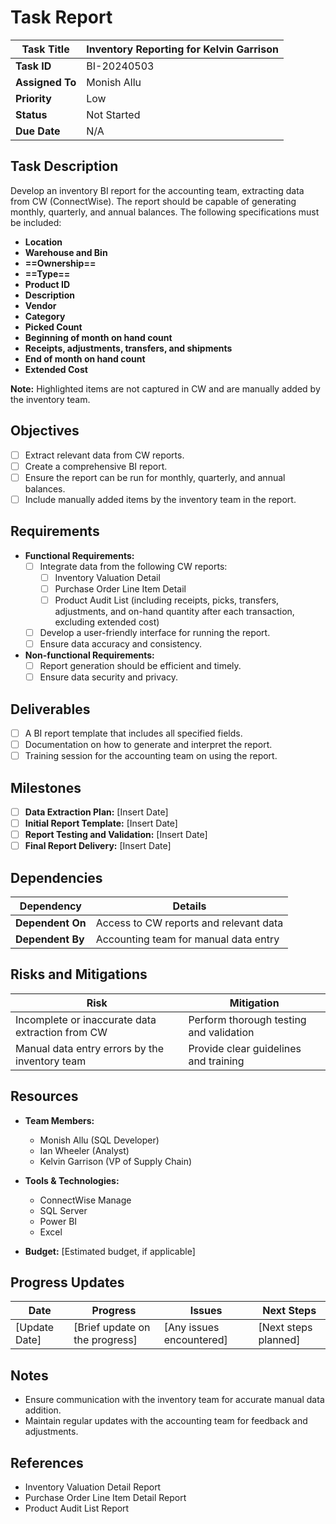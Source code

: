 # Task Report

| **Task Title**  | Inventory Reporting for Kelvin Garrison |
| --------------- | --------------------------------------- |
| **Task ID**     | BI-20240503                             |
| **Assigned To** | Monish Allu                             |
| **Priority**    | Low                                     |
| **Status**      | Not Started                             |
| **Due Date**    | N/A                                     |
## Task Description

Develop an inventory BI report for the accounting team, extracting data from CW (ConnectWise). The report should be capable of generating monthly, quarterly, and annual balances. The following specifications must be included:

- **Location**
- **Warehouse and Bin**
- **==Ownership==**
- **==Type==**
- **Product ID**
- **Description**
- **Vendor**
- **Category**
- **Picked Count**
- **Beginning of month on hand count**
- **Receipts, adjustments, transfers, and shipments**
- **End of month on hand count**
- **Extended Cost**

**Note:** Highlighted items are not captured in CW and are manually added by the inventory team.

## Objectives

- [ ] Extract relevant data from CW reports.
- [ ] Create a comprehensive BI report.
- [ ] Ensure the report can be run for monthly, quarterly, and annual balances.
- [ ] Include manually added items by the inventory team in the report.
## Requirements

- **Functional Requirements:**
    - [ ]  Integrate data from the following CW reports:
        - [ ]  Inventory Valuation Detail
        - [ ]  Purchase Order Line Item Detail
        - [ ]  Product Audit List (including receipts, picks, transfers, adjustments, and on-hand quantity after each transaction, excluding extended cost)
    - [ ]  Develop a user-friendly interface for running the report.
    - [ ]  Ensure data accuracy and consistency.

- **Non-functional Requirements:**
    - [ ]  Report generation should be efficient and timely.
    - [ ]  Ensure data security and privacy.

## Deliverables

- [ ]  A BI report template that includes all specified fields.
- [ ]  Documentation on how to generate and interpret the report.
- [ ]  Training session for the accounting team on using the report.

## Milestones

- [ ] **Data Extraction Plan:** [Insert Date]
- [ ] **Initial Report Template:** [Insert Date]
- [ ] **Report Testing and Validation:** [Insert Date]
- [ ] **Final Report Delivery:** [Insert Date]

## Dependencies

|**Dependency**|**Details**|
|---|---|
|**Dependent On**|Access to CW reports and relevant data|
|**Dependent By**|Accounting team for manual data entry|

## Risks and Mitigations

|**Risk**|**Mitigation**|
|---|---|
|Incomplete or inaccurate data extraction from CW|Perform thorough testing and validation|
|Manual data entry errors by the inventory team|Provide clear guidelines and training|

## Resources

- **Team Members:**
    - Monish Allu (SQL Developer)
    - Ian Wheeler (Analyst)
    - Kelvin Garrison (VP of Supply Chain)

- **Tools & Technologies:**
    - ConnectWise Manage
    - SQL Server
    - Power BI
    - Excel

- **Budget:** [Estimated budget, if applicable]

## Progress Updates

|**Date**|**Progress**|**Issues**|**Next Steps**|
|---|---|---|---|
|[Update Date]|[Brief update on the progress]|[Any issues encountered]|[Next steps planned]|

## Notes

- Ensure communication with the inventory team for accurate manual data addition.
- Maintain regular updates with the accounting team for feedback and adjustments.

## References

- Inventory Valuation Detail Report
- Purchase Order Line Item Detail Report
- Product Audit List Report